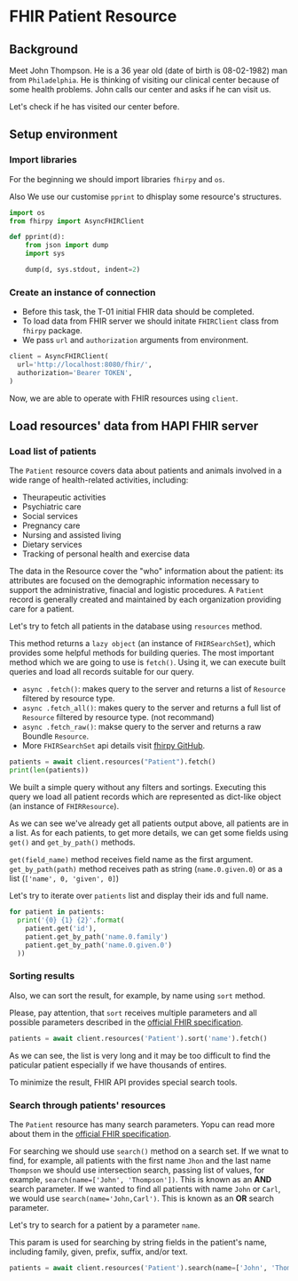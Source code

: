 # FHIR Patient Resource

## Background
 Meet John Thompson. He is a 36 year old (date of birth is 08-02-1982) man from `Philadelphia`. He is thinking of visiting our clinical center because of some health problems. John calls our center and asks if he can visit us.

 Let's check if he has visited our center before.

## Setup environment

### Import libraries

For the beginning we should import libraries `fhirpy` and `os`.

Also We use our customise `pprint` to dhisplay some resource's structures.

```python
import os
from fhirpy import AsyncFHIRClient

def pprint(d):
    from json import dump
    import sys

    dump(d, sys.stdout, indent=2)
```

### Create an instance of connection
- Before this task, the T-01 initial FHIR data should be completed.
- To load data from FHIR server we should initate `FHIRClient` class from `fhirpy` package.
- We pass `url` and `authorization` arguments from environment.

```python
client = AsyncFHIRClient(
  url='http://localhost:8080/fhir/',
  authorization='Bearer TOKEN',
)
```

Now, we are able to operate with FHIR resources using `client`.

## Load resources' data from HAPI FHIR server
### Load list of patients

The `Patient` resource covers data about patients and animals involved in a wide range of health-related activities, including:

- Theurapeutic activities
- Psychiatric care
- Social services
- Pregnancy care
- Nursing and assisted living
- Dietary services
- Tracking of personal health and exercise data

The data in the Resource cover the "who" information about the patient: its attributes are focused on the demographic information necessary to support the administrative, finacial and logistic procedures. A `Patient` record is generally created and maintained by each organization providing care for a patient.

Let's try to fetch all patients in the database using `resources` method.

This method returns a `lazy object` (an instance of `FHIRSearchSet`), which provides some helpful methods for building queries. The most important method which we are going to use is `fetch()`. Using it, we can execute built queries and load all records suitable for our query. 

- `async .fetch()`: makes query to the server and returns a list of `Resource` filtered by resource type.
- `async .fetch_all()`: makes query to the server and returns a full list of `Resource` filtered by resource type. (not recommand)
- `async .fetch_raw()`: makse query to the server and returns a raw Boundle `Resource`. 
- More `FHIRSearchSet` api details visit [fhirpy GitHub](https://github.com/beda-software/fhir-py#asyncfhirsearchset). 

```python
patients = await client.resources("Patient").fetch()
print(len(patients))
```
We built a simple query without any filters and sortings. Executing this query we load all patient records which are represented as dict-like object (an instance of `FHIRResource`).

As we can see we've already get all patients output above, all patients are in a list. As for each patients, to get more details, we can get some fields using `get()` and `get_by_path()` methods.

`get(field_name)` method receives field name as the first argument.
`get_by_path(path)` method receives path as string (`name.0.given.0`) or as a list (`['name', 0, 'given', 0]`)

Let's try to iterate over `patients` list and display their ids and full name.

```python
for patient in patients:
  print('{0} {1} {2}'.format(
    patient.get('id'),
    patient.get_by_path('name.0.family')
    patient.get_by_path('name.0.given.0')
  ))
```

### Sorting results

Also, we can sort the result, for example, by name using `sort` method.

Please, pay attention, that `sort` receives multiple parameters and all possible parameters described in the [official FHIR specification](http://hl7.org/fhir/R4/patient.html#search).

```python
patients = await client.resources('Patient').sort('name').fetch()
```

As we can see, the list is very long and it may be too difficult to find the paticular patient especially if we have thousands of entires.

To minimize the result, FHIR API provides special search tools.

### Search through patients' resources

The `Patient` resource has many search parameters. Yopu can read more about them in the [official FHIR specification](http://hl7.org/fhir/R4/patient.html#search).

For searching we should use `search()` method on a search set. If we wnat to find, for example, all patients with the first name `Jhon` and the last name `Thompson` we should use intersection search, passing list of values, for example, `search(name=['John', 'Thompson'])`. This is known as an **AND** search parameter. If we wanted to find all patients with name `John` or `Carl`, we would use `search(name='John,Carl')`. This is known as an **OR** search parameter.

Let's try to search for a patient by a parameter `name`.

This param is used for searching by string fields in the patient's name, including family, given, prefix, suffix, and/or text.

```python
patients = await client.resources('Patient').search(name=['John', 'Thompson']).fetch_all()
```